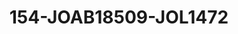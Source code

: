 ---
title: 154-JOAB18509-JOL1472
image: /v1543919832/viterbo/154-JOAB18509-JOL1472.jpg
brand: jolie
layout: vestito
---